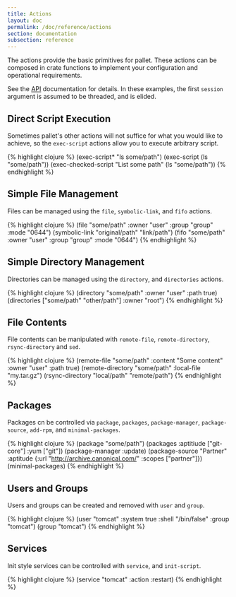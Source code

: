 ```yaml
---
title: Actions
layout: doc
permalink: /doc/reference/actions
section: documentation
subsection: reference
---
```


The actions provide the basic primitives for pallet.  These actions can be
composed in crate functions to implement your configuration and operational
requirements.

See the [API](http://pallet.github.com/pallet/api/0.6/index.html) documentation
for details. In these examples, the first `session` argument is assumed to be
threaded, and is elided.

## Direct Script Execution

Sometimes pallet's other actions will not suffice for what you would like to
achieve, so the `exec-script` actions allow you to execute arbitrary script.

{% highlight clojure %}
(exec-script* "ls some/path")
(exec-script (ls "some/path"))
(exec-checked-script "List some path" (ls "some/path"))
{% endhighlight %}


## Simple File Management

Files can be managed using the `file`, `symbolic-link`, and `fifo` actions.

{% highlight clojure %}
(file "some/path" :owner "user" :group "group" :mode "0644")
(symbolic-link "original/path" "link/path")
(fifo "some/path" :owner "user" :group "group" :mode "0644")
{% endhighlight %}

## Simple Directory Management

Directories can be managed using the `directory`, and `directories` actions.

{% highlight clojure %}
(directory "some/path" :owner "user" :path true)
(directories ["some/path" "other/path"] :owner "root")
{% endhighlight %}

## File Contents

File contents can be manipulated with `remote-file`, `remote-directory`,
`rsync-directory` and `sed`.

{% highlight clojure %}
(remote-file "some/path" :content "Some content" :owner "user" :path true)
(remote-directory "some/path" :local-file "my.tar.gz")
(rsync-directory "local/path" "remote/path")
{% endhighlight %}

## Packages

Packages cn be controlled via `package`, `packages`, `package-manager`, `package-source`,
`add-rpm`, and `minimal-packages`.

{% highlight clojure %}
(package "some/path")
(packages :aptitiude ["git-core"] :yum ["git"])
(package-manager :update)
(package-source
 "Partner" :aptitude {:url "http://archive.canonical.com/" :scopes ["partner"]})
(minimal-packages)
{% endhighlight %}

## Users and Groups

Users and groups can be created and removed with `user` and `group`.

{% highlight clojure %}
(user "tomcat" :system true :shell "/bin/false" :group "tomcat")
(group "tomcat")
{% endhighlight %}

## Services

Init style services can be controlled with `service`, and `init-script`.

{% highlight clojure %}
(service "tomcat" :action :restart)
{% endhighlight %}
